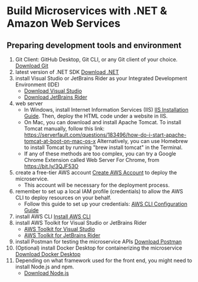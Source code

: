 # Build Microservices with .NET & Amazon Web Services

## Preparing development tools and environment

1. Git Client: GitHub Desktop, Git CLI, or any Git client of your choice. [Download Git](https://git-scm.com/downloads)
2. latest version of .NET SDK [Download .NET](https://dotnet.microsoft.com/download)
3. install Visual Studio or JetBrains Rider as your Integrated Development Environment (IDE)
   - [Download Visual Studio](https://visualstudio.microsoft.com/vs/)
   - [Download JetBrains Rider](https://www.jetbrains.com/rider/download/)
4. web server
   - In Windows, install Internet Information Services (IIS) [IIS Installation Guide](https://docs.microsoft.com/en-us/iis/install/installing-iis-7/installing-iis-on-windows-vista-and-windows-7). Then, deploy the HTML code under a website in IIS.
   - On Mac, you can download and install Apache Tomcat. To install Tomcat manually, follow this link: https://serverfault.com/questions/183496/how-do-i-start-apache-tomcat-at-boot-on-mac-os-x
     Alternatively, you can use Homebrew to install Tomcat by running "brew install tomcat" in the Terminal.
   - If any of these methods are too complex, you can try a Google Chrome Extension called Web Server For Chrome, from https://bit.ly/3QJF53O
5. create a free-tier AWS account [Create AWS Account](https://aws.amazon.com/free) to deploy the microservice.
   - This account will be necessary for the deployment process.
6. remember to set up a local IAM profile (credentials) to allow the AWS CLI to deploy resources on your behalf.
   - Follow this guide to set up your credentials: [AWS CLI Configuration Guide](https://docs.aws.amazon.com/cli/latest/userguide/cli-configure-files.html)
7. install AWS CLI [Install AWS CLI](https://docs.aws.amazon.com/cli/latest/userguide/install-cliv2.html)
8. install AWS Toolkit for Visual Studio or JetBrains Rider
   - [AWS Toolkit for Visual Studio](https://aws.amazon.com/visualstudio/)
   - [AWS Toolkit for JetBrains Rider](https://plugins.jetbrains.com/plugin/11349-aws-toolkit)
9. install Postman for testing the microservice APIs [Download Postman](https://www.postman.com/downloads/)
10. (Optional) install Docker Desktop for containerizing the microservice [Download Docker Desktop](https://www.docker.com/products/docker-desktop/)
11. Depending on what framework used for the front end, you might need to install Node.js and npm.
    - [Download Node.js](https://nodejs.org/en/download/)
